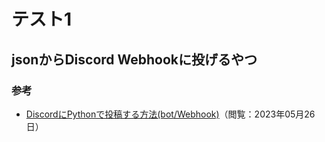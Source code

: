 # テスト1
## jsonからDiscord Webhookに投げるやつ

### 参考
* [DiscordにPythonで投稿する方法(bot/Webhook)](https://zenn.dev/karaage0703/articles/926f18ba04e093)（閲覧：2023年05月26日）